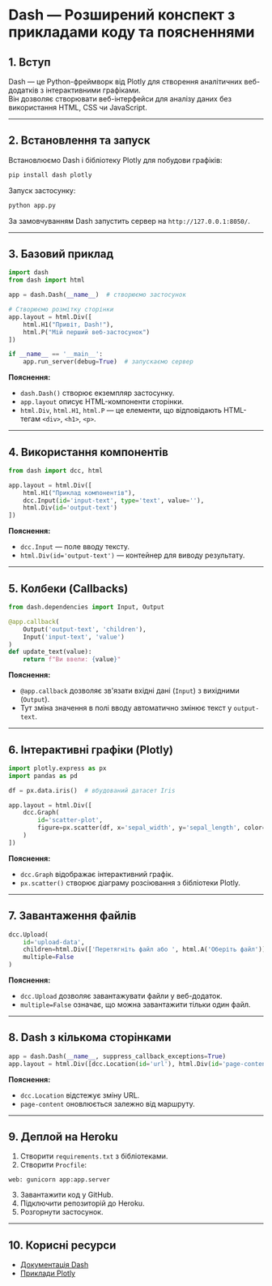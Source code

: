 # Dash — Розширений конспект з прикладами коду та поясненнями

## 1. Вступ
Dash — це Python-фреймворк від Plotly для створення аналітичних веб-додатків з інтерактивними графіками.  
Він дозволяє створювати веб-інтерфейси для аналізу даних без використання HTML, CSS чи JavaScript.

---

## 2. Встановлення та запуск
Встановлюємо Dash і бібліотеку Plotly для побудови графіків:
```bash
pip install dash plotly
```
Запуск застосунку:
```bash
python app.py
```
За замовчуванням Dash запустить сервер на `http://127.0.0.1:8050/`.

---

## 3. Базовий приклад
```python
import dash
from dash import html

app = dash.Dash(__name__)  # створюємо застосунок

# Створюємо розмітку сторінки
app.layout = html.Div([
    html.H1("Привіт, Dash!"),
    html.P("Мій перший веб-застосунок")
])

if __name__ == '__main__':
    app.run_server(debug=True)  # запускаємо сервер
```
**Пояснення:**
- `dash.Dash()` створює екземпляр застосунку.
- `app.layout` описує HTML-компоненти сторінки.
- `html.Div`, `html.H1`, `html.P` — це елементи, що відповідають HTML-тегам `<div>`, `<h1>`, `<p>`.

---

## 4. Використання компонентів
```python
from dash import dcc, html

app.layout = html.Div([
    html.H1("Приклад компонентів"),
    dcc.Input(id='input-text', type='text', value=''),
    html.Div(id='output-text')
])
```
**Пояснення:**
- `dcc.Input` — поле вводу тексту.
- `html.Div(id='output-text')` — контейнер для виводу результату.

---

## 5. Колбеки (Callbacks)
```python
from dash.dependencies import Input, Output

@app.callback(
    Output('output-text', 'children'),
    Input('input-text', 'value')
)
def update_text(value):
    return f"Ви ввели: {value}"
```
**Пояснення:**
- `@app.callback` дозволяє зв'язати вхідні дані (`Input`) з вихідними (`Output`).
- Тут зміна значення в полі вводу автоматично змінює текст у `output-text`.

---

## 6. Інтерактивні графіки (Plotly)
```python
import plotly.express as px
import pandas as pd

df = px.data.iris()  # вбудований датасет Iris

app.layout = html.Div([
    dcc.Graph(
        id='scatter-plot',
        figure=px.scatter(df, x='sepal_width', y='sepal_length', color='species')
    )
])
```
**Пояснення:**
- `dcc.Graph` відображає інтерактивний графік.
- `px.scatter()` створює діаграму розсіювання з бібліотеки Plotly.

---

## 7. Завантаження файлів
```python
dcc.Upload(
    id='upload-data',
    children=html.Div(['Перетягніть файл або ', html.A('Оберіть файл')]),
    multiple=False
)
```
**Пояснення:**
- `dcc.Upload` дозволяє завантажувати файли у веб-додаток.
- `multiple=False` означає, що можна завантажити тільки один файл.

---

## 8. Dash з кількома сторінками
```python
app = dash.Dash(__name__, suppress_callback_exceptions=True)
app.layout = html.Div([dcc.Location(id='url'), html.Div(id='page-content')])
```
**Пояснення:**
- `dcc.Location` відстежує зміну URL.
- `page-content` оновлюється залежно від маршруту.

---

## 9. Деплой на Heroku
1. Створити `requirements.txt` з бібліотеками.
2. Створити `Procfile`:
```
web: gunicorn app:app.server
```
3. Завантажити код у GitHub.
4. Підключити репозиторій до Heroku.
5. Розгорнути застосунок.

---

## 10. Корисні ресурси
- [Документація Dash](https://dash.plotly.com/)
- [Приклади Plotly](https://plotly.com/python/)
